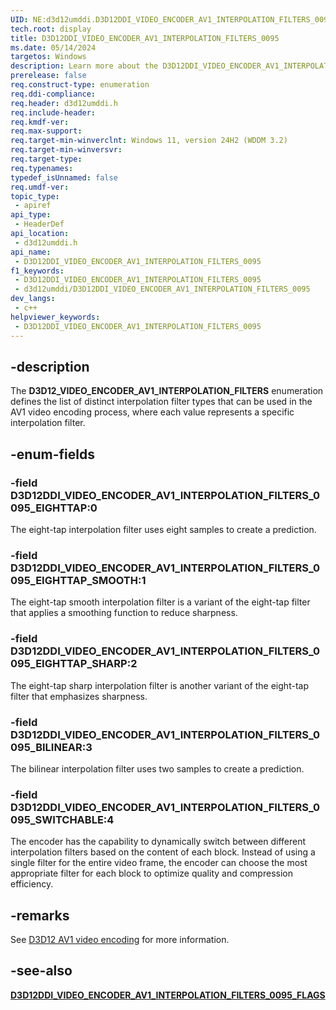 ```yaml
---
UID: NE:d3d12umddi.D3D12DDI_VIDEO_ENCODER_AV1_INTERPOLATION_FILTERS_0095
tech.root: display
title: D3D12DDI_VIDEO_ENCODER_AV1_INTERPOLATION_FILTERS_0095
ms.date: 05/14/2024
targetos: Windows
description: Learn more about the D3D12DDI_VIDEO_ENCODER_AV1_INTERPOLATION_FILTERS_0095 enumeration.
prerelease: false
req.construct-type: enumeration
req.ddi-compliance: 
req.header: d3d12umddi.h
req.include-header: 
req.kmdf-ver: 
req.max-support: 
req.target-min-winverclnt: Windows 11, version 24H2 (WDDM 3.2)
req.target-min-winversvr: 
req.target-type: 
req.typenames: 
typedef_isUnnamed: false
req.umdf-ver: 
topic_type:
 - apiref
api_type:
 - HeaderDef
api_location:
 - d3d12umddi.h
api_name:
 - D3D12DDI_VIDEO_ENCODER_AV1_INTERPOLATION_FILTERS_0095
f1_keywords:
 - D3D12DDI_VIDEO_ENCODER_AV1_INTERPOLATION_FILTERS_0095
 - d3d12umddi/D3D12DDI_VIDEO_ENCODER_AV1_INTERPOLATION_FILTERS_0095
dev_langs:
 - c++
helpviewer_keywords:
 - D3D12DDI_VIDEO_ENCODER_AV1_INTERPOLATION_FILTERS_0095
---
```


## -description

The **D3D12_VIDEO_ENCODER_AV1_INTERPOLATION_FILTERS** enumeration defines the list of distinct interpolation filter types that can be used in the AV1 video encoding process, where each value represents a specific interpolation filter.

## -enum-fields

### -field D3D12DDI_VIDEO_ENCODER_AV1_INTERPOLATION_FILTERS_0095_EIGHTTAP:0

The eight-tap interpolation filter uses eight samples to create a prediction.

### -field D3D12DDI_VIDEO_ENCODER_AV1_INTERPOLATION_FILTERS_0095_EIGHTTAP_SMOOTH:1

The eight-tap smooth interpolation filter is a variant of the eight-tap filter that applies a smoothing function to reduce sharpness.

### -field D3D12DDI_VIDEO_ENCODER_AV1_INTERPOLATION_FILTERS_0095_EIGHTTAP_SHARP:2

The eight-tap sharp interpolation filter is another variant of the eight-tap filter that emphasizes sharpness.

### -field D3D12DDI_VIDEO_ENCODER_AV1_INTERPOLATION_FILTERS_0095_BILINEAR:3

The bilinear interpolation filter uses two samples to create a prediction.

### -field D3D12DDI_VIDEO_ENCODER_AV1_INTERPOLATION_FILTERS_0095_SWITCHABLE:4

The encoder has the capability to dynamically switch between different interpolation filters based on the content of each block. Instead of using a single filter for the entire video frame, the encoder can choose the most appropriate filter for each block to optimize quality and compression efficiency.

## -remarks

See [D3D12 AV1 video encoding](/windows-hardware/drivers/display/video-encoding-d3d12-av1) for more information.

## -see-also

[**D3D12DDI_VIDEO_ENCODER_AV1_INTERPOLATION_FILTERS_0095_FLAGS**](ne-d3d12umddi-d3d12ddi_video_encoder_av1_interpolation_filters_0095_flags.md)
